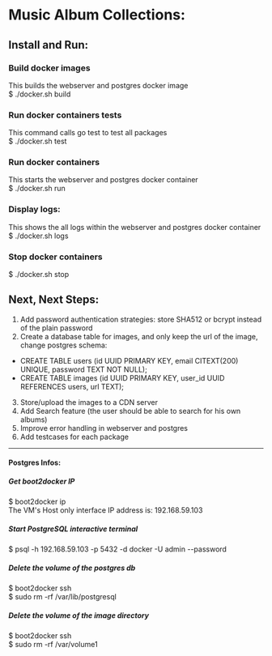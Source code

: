 # Music Album Collections:

## Install and Run:

### Build docker images
This builds the webserver and postgres docker image <br />
$ ./docker.sh build

### Run docker containers tests
This command calls go test to test all packages <br />
$ ./docker.sh test

### Run docker containers
This starts the webserver and postgres docker container <br />
$ ./docker.sh run

### Display logs:
This shows the all logs within the webserver and postgres docker container <br />
$ ./docker.sh logs

### Stop docker containers
$ ./docker.sh stop

## Next, Next Steps:
1. Add password authentication strategies: store SHA512 or bcrypt instead of the plain password
2. Create a database table for images, and only keep the url of the image, change postgres schema: 
  * CREATE TABLE users (id UUID PRIMARY KEY, email CITEXT(200) UNIQUE, password TEXT NOT NULL);
  * CREATE TABLE images (id UUID PRIMARY KEY, user_id UUID REFERENCES users, url TEXT);
3. Store/upload the images to a CDN server
4. Add Search feature (the user should be able to search for his own albums) 
4. Improve error handling in webserver and postgres
5. Add testcases for each package

---

#### Postgres Infos:

##### Get boot2docker IP
$ boot2docker ip <br />
 The VM's Host only interface IP address is: 192.168.59.103

##### Start PostgreSQL interactive terminal
$ psql -h 192.168.59.103 -p 5432 -d docker -U admin --password

##### Delete the volume of the postgres db
$ boot2docker ssh <br />
$ sudo rm -rf /var/lib/postgresql

##### Delete the volume of the image directory
$ boot2docker ssh <br />
$ sudo rm -rf /var/volume1